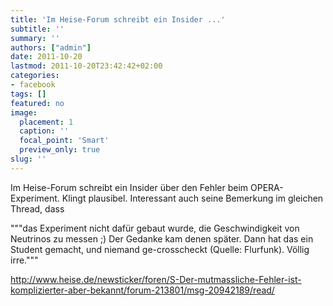 ```yaml
---
title: 'Im Heise-Forum schreibt ein Insider ...'
subtitle: ''
summary: ''
authors: ["admin"]
date: 2011-10-20
lastmod: 2011-10-20T23:42:42+02:00
categories:
- facebook
tags: []
featured: no
image:
  placement: 1
  caption: ''
  focal_point: 'Smart'
  preview_only: true
slug: ''
---
```

Im Heise-Forum schreibt ein Insider über den Fehler beim OPERA-Experiment. Klingt plausibel. Interessant auch seine Bemerkung im gleichen Thread, dass 

"""das Experiment nicht dafür gebaut wurde, die
Geschwindigkeit von Neutrinos zu messen ;) Der Gedanke kam denen
später. Dann hat das ein Student gemacht, und niemand ge-crosscheckt
(Quelle: Flurfunk). Völlig irre."""

http://www.heise.de/newsticker/foren/S-Der-mutmassliche-Fehler-ist-komplizierter-aber-bekannt/forum-213801/msg-20942189/read/

